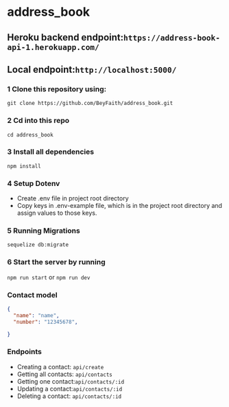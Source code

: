 # address_book

## Heroku backend endpoint:`https://address-book-api-1.herokuapp.com/`
## Local endpoint:`http://localhost:5000/`

### 1 Clone this repository using:

`git clone https://github.com/BeyFaith/address_book.git`

### 2 Cd into this repo

`cd address_book`

### 3 Install all dependencies

`npm install`

### 4 Setup Dotenv

- Create .env file in project root directory
- Copy keys in .env-example file, which is in the project root directory and assign values to those keys.



### 5 Running Migrations

`sequelize db:migrate`

### 6 Start the server by running
`npm run start` or `npm run dev`

### Contact model

```json
{
  "name": "name",
  "number": "12345678",

}
```


### Endpoints
- Creating a contact: `api/create`
- Getting all contacts: `api/contacts`
- Getting one contact:`api/contacts/:id`
- Updating a contact:`api/contacts/:id`
- Deleting a contact: `api/contacts/:id`
